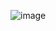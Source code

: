 ![image](https://github.com/harshtank25/To-Do-List/assets/144310840/fc5773be-ad57-4371-8241-9a1b04437b08)
